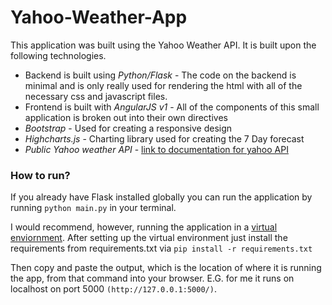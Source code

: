 # Yahoo-Weather-App

This application was built using the Yahoo Weather API. It is built upon the following technologies.

+ Backend is built using *Python/Flask* - The code on the backend is minimal and is only really used for rendering the html with all of the necessary css and javascript files.
+ Frontend is built with *AngularJS v1* - All of the components of this small application is broken out into their own directives
+ *Bootstrap* - Used for creating a responsive design
+ *Highcharts.js* - Charting library used for creating the 7 Day forecast
+ *Public Yahoo weather API* - [link to documentation for yahoo API](https://developer.yahoo.com/weather/)

### How to run?

If you already have Flask installed globally you can run the application by running `python main.py` in your terminal. 

I would recommend, however, running the application in a [virtual enviornment](http://docs.python-guide.org/en/latest/dev/virtualenvs/). After setting up the virtual environment just install the requirements from requirements.txt via `pip install -r requirements.txt`

Then copy and paste the output, which is the location of where it is running the app, from that command into your browser. E.G. for me it runs on localhost on port 5000 `(http://127.0.0.1:5000/)`.

